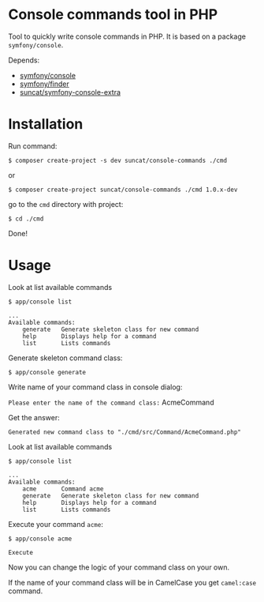 Console commands tool in PHP
================

Tool to quickly write console commands in PHP.
It is based on a package `symfony/console`.

Depends:
* [symfony/console](https://github.com/symfony/Console)
* [symfony/finder](https://github.com/symfony/Finder)
* [suncat/symfony-console-extra](https://github.com/suncat2000/symfony-console-extra)

Installation
================

Run command:
````
$ composer create-project -s dev suncat/console-commands ./cmd
````
or
````
$ composer create-project suncat/console-commands ./cmd 1.0.x-dev
````

go to the `cmd` directory with project:

````
$ cd ./cmd
````
Done!

Usage
===============

Look at list available commands
````
$ app/console list
````

````
...
Available commands:
    generate   Generate skeleton class for new command
    help       Displays help for a command
    list       Lists commands
````

Generate skeleton command class:
````
$ app/console generate
````
Write name of your command class in console dialog:

`Please enter the name of the command class:` AcmeCommand

Get the answer:
````
Generated new command class to "./cmd/src/Command/AcmeCommand.php"
````
Look at list available commands
````
$ app/console list
````
````
...
Available commands:
    acme       Command acme
    generate   Generate skeleton class for new command
    help       Displays help for a command
    list       Lists commands
````

Execute your command `acme`:

````
$ app/console acme

Execute

````
Now you can change the logic of your command class on your own.

If the name of your command class will be in CamelCase you get `camel:case` command.